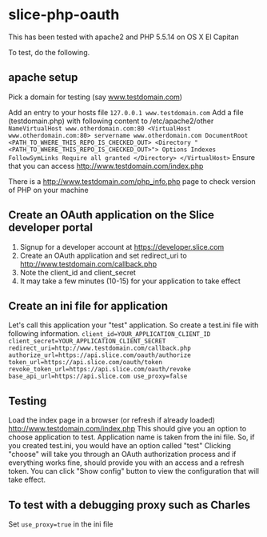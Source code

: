# slice-php-oauth

This has been tested with apache2 and PHP 5.5.14 on OS X El Capitan

To test, do the following.

## apache setup

Pick a domain for testing (say www.testdomain.com)

Add an entry to your hosts file
`
127.0.0.1 www.testdomain.com
`
Add a file (testdomain.php) with following content to /etc/apache2/other
`
NameVirtualHost www.otherdomain.com:80
<VirtualHost www.otherdomain.com:80>
	servername www.otherdomain.com
	DocumentRoot <PATH_TO_WHERE_THIS_REPO_IS_CHECKED_OUT>
	<Directory "<PATH_TO_WHERE_THIS_REPO_IS_CHECKED_OUT>">
		Options Indexes FollowSymLinks
		Require all granted
	</Directory>
</VirtualHost>
`
Ensure that you can access http://www.testdomain.com/index.php

There is a http://www.testdomain.com/php_info.php page to check version of PHP on your machine

## Create an OAuth application on the Slice developer portal

1. Signup for a developer account at https://developer.slice.com
2. Create an OAuth application and set redirect_uri to http://www.testdomain.com/callback.php
3. Note the client_id and client_secret
4. It may take a few minutes (10-15) for your application to take effect

## Create an ini file for application

Let's call this application your "test" application. So create a test.ini file with following information.
`
client_id=YOUR_APPLICATION_CLIENT_ID
client_secret=YOUR_APPLICATION_CLIENT_SECRET
redirect_uri=http://www.testdomain.com/callback.php
authorize_url=https://api.slice.com/oauth/authorize
token_url=https://api.slice.com/oauth/token
revoke_token_url=https://api.slice.com/oauth/revoke
base_api_url=https://api.slice.com
use_proxy=false
`

## Testing

Load the index page in a browser (or refresh if already loaded) http://www.testdomain.com/index.php
This should give you an option to choose application to test.
Application name is taken from the ini file. So, if you created test.ini, you would have an option called "test"
Clicking "choose" will take you through an OAuth authorization process and if everything works fine, should provide you with an access and a refresh token.
You can click "Show config" button to view the configuration that will take effect.

## To test with a debugging proxy such as Charles

Set `use_proxy=true` in the ini file
